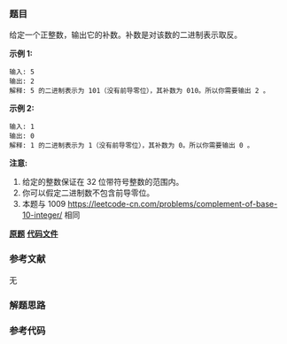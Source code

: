 ### 题目
给定一个正整数，输出它的补数。补数是对该数的二进制表示取反。



**示例 1:**

    
    
    输入: 5
    输出: 2
    解释: 5 的二进制表示为 101（没有前导零位），其补数为 010。所以你需要输出 2 。
    

**示例 2:**

    
    
    输入: 1
    输出: 0
    解释: 1 的二进制表示为 1（没有前导零位），其补数为 0。所以你需要输出 0 。
    



**注意:**

  1. 给定的整数保证在 32 位带符号整数的范围内。
  2. 你可以假定二进制数不包含前导零位。
  3. 本题与 1009 <https://leetcode-cn.com/problems/complement-of-base-10-integer/> 相同

 **[原题](https://leetcode-cn.com/problems/number-complement/)**    **[代码文件]()**


### 参考文献
无

### 解题思路




### 参考代码

```go


```




